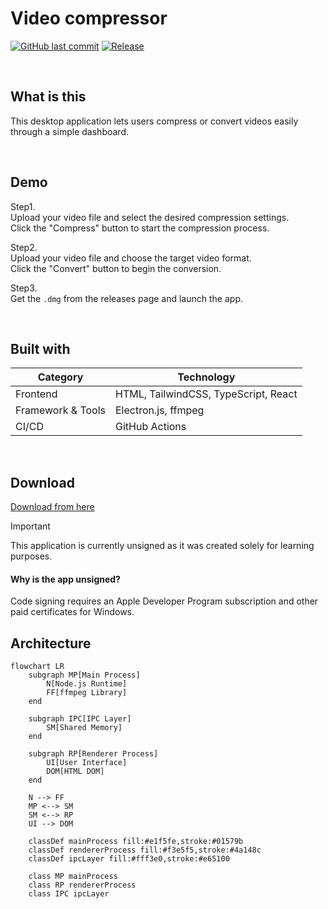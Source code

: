 # Video compressor

[![GitHub last commit](https://img.shields.io/github/last-commit/tkwonn/video-compressor?color=chocolate)](https://github.com/tkwonn/video-compressor/commits/)
[![Release](https://github.com/tkwonn/video-compressor/actions/workflows/release.yml/badge.svg)](https://github.com/tkwonn/video-compressor/actions/workflows/release.yml)

<br>

## What is this

This desktop application lets users compress or convert videos easily through a simple dashboard.

<br>

## Demo

Step1.  
Upload your video file and select the desired compression settings.  
Click the "Compress" button to start the compression process.

Step2.  
Upload your video file and choose the target video format.  
Click the "Convert" button to begin the conversion.

Step3.  
Get the `.dmg` from the releases page and launch the app.

<br>

## Built with

| **Category**                             | **Technology**                           |
|------------------------------------------|------------------------------------------|
| Frontend                                 | HTML, TailwindCSS, TypeScript, React     |
| Framework & Tools                        | Electron.js, ffmpeg                      |
| CI/CD                                    | GitHub Actions                           |

<br>

## Download

[Download from here](https://github.com/tkwonn/video-compressor/releases)

> [!IMPORTANT]
> This application is currently unsigned as it was created solely for learning purposes.   

#### Why is the app unsigned?

Code signing requires an Apple Developer Program subscription and other paid certificates for Windows.

## Architecture

```mermaid
flowchart LR
    subgraph MP[Main Process]
        N[Node.js Runtime]
        FF[ffmpeg Library]
    end

    subgraph IPC[IPC Layer]
        SM[Shared Memory]
    end

    subgraph RP[Renderer Process]
        UI[User Interface]
        DOM[HTML DOM]
    end

    N --> FF
    MP <--> SM
    SM <--> RP
    UI --> DOM

    classDef mainProcess fill:#e1f5fe,stroke:#01579b
    classDef rendererProcess fill:#f3e5f5,stroke:#4a148c
    classDef ipcLayer fill:#fff3e0,stroke:#e65100

    class MP mainProcess
    class RP rendererProcess
    class IPC ipcLayer
```